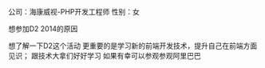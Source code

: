 公司：海康威视-PHP开发工程师
性别：女

想参加D2 2014的原因

想了解一下D2这个活动
更重要的是学习新的前端开发技术，提升自己在前端方面见识；
跟技术大拿们好好学习
如果有幸可以参观参观阿里巴巴
